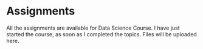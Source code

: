 # Assignments
All the assignments are available for Data Science Course.
I have just started the course, as soon as I completed the topics. Files will be uploaded here.
